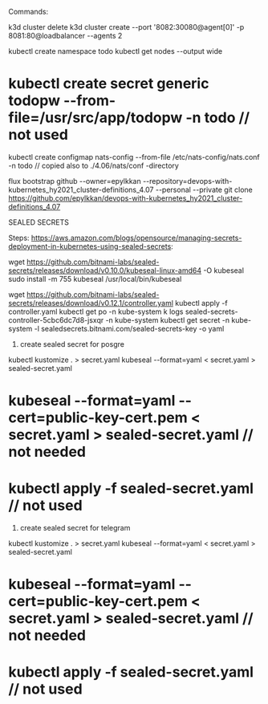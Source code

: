 Commands:

k3d cluster delete
k3d cluster create --port '8082:30080@agent[0]' -p 8081:80@loadbalancer --agents 2

kubectl create namespace todo
kubectl get nodes --output wide
# kubectl create secret generic todopw --from-file=/usr/src/app/todopw -n todo // not used
kubectl create configmap nats-config --from-file /etc/nats-config/nats.conf -n todo // copied also to ./4.06/nats/conf -directory

flux bootstrap github --owner=epylkkan --repository=devops-with-kubernetes_hy2021_cluster-definitions_4.07 --personal --private
git clone https://github.com/epylkkan/devops-with-kubernetes_hy2021_cluster-definitions_4.07


SEALED SECRETS

Steps: https://aws.amazon.com/blogs/opensource/managing-secrets-deployment-in-kubernetes-using-sealed-secrets: 

wget https://github.com/bitnami-labs/sealed-secrets/releases/download/v0.10.0/kubeseal-linux-amd64 -O kubeseal
sudo install -m 755 kubeseal /usr/local/bin/kubeseal

wget https://github.com/bitnami-labs/sealed-secrets/releases/download/v0.12.1/controller.yaml
kubectl apply -f controller.yaml
kubectl get po -n kube-system
k logs sealed-secrets-controller-5cbc6dc7d8-jsxqr -n kube-system
kubectl get secret -n kube-system -l sealedsecrets.bitnami.com/sealed-secrets-key -o yaml

1) create sealed secret for posgre

kubectl kustomize . > secret.yaml
kubeseal --format=yaml < secret.yaml > sealed-secret.yaml
# kubeseal --format=yaml --cert=public-key-cert.pem < secret.yaml > sealed-secret.yaml // not needed
# kubectl apply -f sealed-secret.yaml // not used

1) create sealed secret for telegram

kubectl kustomize . > secret.yaml
kubeseal --format=yaml < secret.yaml > sealed-secret.yaml
# kubeseal --format=yaml --cert=public-key-cert.pem < secret.yaml > sealed-secret.yaml // not needed
# kubectl apply -f sealed-secret.yaml // not used


